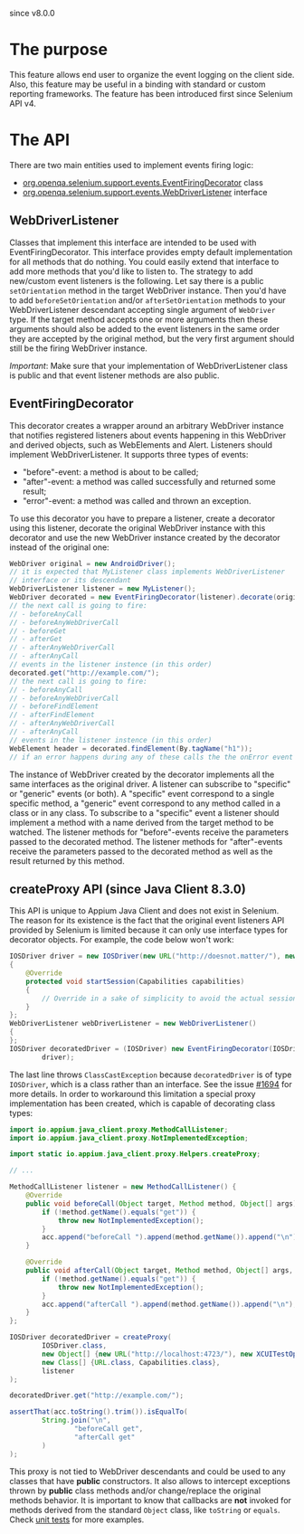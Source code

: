 since v8.0.0

# The purpose

This feature allows end user to organize the event logging on the client side. 
Also, this feature may be useful in a binding with standard or custom reporting
frameworks. The feature has been introduced first since Selenium API v4.  

# The API

There are two main entities used to implement events firing logic: 
- [org.openqa.selenium.support.events.EventFiringDecorator](https://github.com/SeleniumHQ/selenium/blob/trunk/java/src/org/openqa/selenium/support/events/EventFiringDecorator.java) class
- [org.openqa.selenium.support.events.WebDriverListener](https://github.com/SeleniumHQ/selenium/blob/trunk/java/src/org/openqa/selenium/support/events/WebDriverListener.java) interface

## WebDriverListener

Classes that implement this interface are intended to be used with EventFiringDecorator.
This interface provides empty default implementation for all methods that do nothing.
You could easily extend that interface to add more methods that you'd like to listen to.
The strategy to add new/custom event listeners is the following. Let say there is a public `setOrientation`
method in the target WebDriver instance. Then you'd have to add `beforeSetOrientation` and/or
`afterSetOrientation` methods to your WebDriverListener descendant accepting single argument 
of `WebDriver` type. If the target method accepts one or more arguments then these arguments 
should also be added to the event listeners in the same order they are accepted by the original method, 
but the very first argument should still be the firing WebDriver instance.

_Important_: Make sure that your implementation of WebDriverListener class is public
and that event listener methods are also public.

## EventFiringDecorator

This decorator creates a wrapper around an arbitrary WebDriver instance that notifies
registered listeners about events happening in this WebDriver and derived objects, 
such as WebElements and Alert.
Listeners should implement WebDriverListener. It supports three types of events:
- "before"-event: a method is about to be called;
- "after"-event: a method was called successfully and returned some result;
- "error"-event: a method was called and thrown an exception.

To use this decorator you have to prepare a listener, create a decorator using this listener, 
decorate the original WebDriver instance with this decorator and use the new WebDriver instance
created by the decorator instead of the original one: 

```java
WebDriver original = new AndroidDriver(); 
// it is expected that MyListener class implements WebDriverListener
// interface or its descendant
WebDriverListener listener = new MyListener(); 
WebDriver decorated = new EventFiringDecorator(listener).decorate(original);
// the next call is going to fire:
// - beforeAnyCall
// - beforeAnyWebDriverCall
// - beforeGet
// - afterGet 
// - afterAnyWebDriverCall
// - afterAnyCall
// events in the listener instence (in this order)
decorated.get("http://example.com/"); 
// the next call is going to fire:
// - beforeAnyCall
// - beforeAnyWebDriverCall
// - beforeFindElement
// - afterFindElement
// - afterAnyWebDriverCall
// - afterAnyCall
// events in the listener instence (in this order)
WebElement header = decorated.findElement(By.tagName("h1")); 
// if an error happens during any of these calls the the onError event is fired
```

The instance of WebDriver created by the decorator implements all the same interfaces 
as the original driver. A listener can subscribe to "specific" or "generic" events (or both). 
A "specific" event correspond to a single specific method, a "generic" event correspond to any 
method called in a class or in any class. To subscribe to a "specific" event a listener should 
implement a method with a name derived from the target method to be watched. The listener methods 
for "before"-events receive the parameters passed to the decorated method. The listener 
methods for "after"-events receive the parameters passed to the decorated method as well as the 
result returned by this method.

## createProxy API (since Java Client 8.3.0)

This API is unique to Appium Java Client and does not exist in Selenium. The reason for 
its existence is the fact that the original event listeners API provided by Selenium is limited
because it can only use interface types for decorator objects. For example, the code below won't
work:

```java
IOSDriver driver = new IOSDriver(new URL("http://doesnot.matter/"), new ImmutableCapabilities())
{
    @Override
    protected void startSession(Capabilities capabilities)
    {
        // Override in a sake of simplicity to avoid the actual session start
    }
};
WebDriverListener webDriverListener = new WebDriverListener()
{
};
IOSDriver decoratedDriver = (IOSDriver) new EventFiringDecorator(IOSDriver.class, webDriverListener).decorate(
        driver);
```

The last line throws `ClassCastException` because `decoratedDriver` is of type `IOSDriver`, 
which is a class rather than an interface. 
See the issue [#1694](https://github.com/appium/java-client/issues/1694) for more
details. In order to workaround this limitation a special proxy implementation has been created,
which is capable of decorating class types:

```java
import io.appium.java_client.proxy.MethodCallListener;
import io.appium.java_client.proxy.NotImplementedException;

import static io.appium.java_client.proxy.Helpers.createProxy;

// ...

MethodCallListener listener = new MethodCallListener() {
    @Override
    public void beforeCall(Object target, Method method, Object[] args) {
        if (!method.getName().equals("get")) {
            throw new NotImplementedException();
        }
        acc.append("beforeCall ").append(method.getName()).append("\n");
    }

    @Override
    public void afterCall(Object target, Method method, Object[] args, Object result) {
        if (!method.getName().equals("get")) {
            throw new NotImplementedException();
        }
        acc.append("afterCall ").append(method.getName()).append("\n");
    }
};

IOSDriver decoratedDriver = createProxy(
        IOSDriver.class,
        new Object[] {new URL("http://localhost:4723/"), new XCUITestOptions()},
        new Class[] {URL.class, Capabilities.class},
        listener
);

decoratedDriver.get("http://example.com/");

assertThat(acc.toString().trim()).isEqualTo(
        String.join("\n",
                "beforeCall get",
                "afterCall get"
        )
);
```

This proxy is not tied to WebDriver descendants and could be used to any classes that have
**public** constructors. It also allows to intercept exceptions thrown by **public** class methods and/or
change/replace the original methods behavior. It is important to know that callbacks are **not** invoked 
for methods derived from the standard `Object` class, like `toString` or `equals`. 
Check [unit tests](../src/test/java/io/appium/java_client/proxy/ProxyHelpersTest.java) for more examples.
